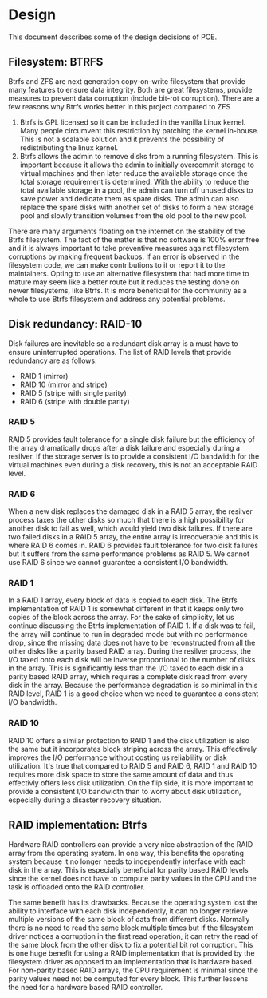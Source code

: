 # Design
This document describes some of the design decisions of PCE.

## Filesystem: BTRFS
Btrfs and ZFS are next generation copy-on-write filesystem that provide many features to ensure data integrity. Both
are great filesystems, provide measures to prevent data corruption (include bit-rot corruption). There are a few
reasons why Btrfs works better in this project compared to ZFS
  1. Btrfs is GPL licensed so it can be included in the vanilla Linux kernel. Many people circumvent this restriction
     by patching the kernel in-house. This is not a scalable solution and it prevents the possibility of redistributing
     the linux kernel.
  2. Btrfs allows the admin to remove disks from a running filesystem. This is important because it allows the admin
     to initially overcommit storage to virtual machines and then later reduce the available storage once the total
     storage requirement is determined. With the ability to reduce the total available storage in a pool, the admin
     can turn off unused disks to save power and dedicate them as spare disks. The admin can also replace the spare
     disks with another set of disks to form a new storage pool and slowly transition volumes from the old pool to the
     new pool.

There are many arguments floating on the internet on the stability of the Btrfs filesystem. The fact of the matter is
that no software is 100% error free and it is always important to take preventive measures against filesystem
corruptions by making frequent backups. If an error is observed in the filesystem code, we can make contributions to it
or report it to the maintainers. Opting to use an alternative filesystem that had more time to mature may seem like a
better route but it reduces the testing done on newer filesystems, like Btrfs. It is more beneficial for the community
as a whole to use Btrfs filesystem and address any potential problems.

## Disk redundancy: RAID-10
Disk failures are inevitable so a redundant disk array is a must have to ensure uninterrupted operations. The list of
RAID levels that provide redundancy are as follows:
 - RAID 1 (mirror)
 - RAID 10 (mirror and stripe)
 - RAID 5 (stripe with single parity)
 - RAID 6 (stripe with double parity)

### RAID 5
RAID 5 provides fault tolerance for a single disk failure but the efficiency of the array dramatically drops after a
disk failure and especially during a resilver. If the storage server is to provide a consistent I/O bandwidth for the
virtual machines even during a disk recovery, this is not an acceptable RAID level.

### RAID 6
When a new disk replaces the damaged disk in a RAID 5 array, the resilver process taxes the other disks so much that
there is a high possibility for another disk to fail as well, which would yield two disk failures. If there are two
failed disks in a RAID 5 array, the entire array is irrecoverable and this is where RAID 6 comes in. RAID 6 provides
fault tolerance for two disk failures but it suffers from the same performance problems as RAID 5. We cannot use
RAID 6 since we cannot guarantee a consistent I/O bandwidth.

### RAID 1
In a RAID 1 array, every block of data is copied to each disk. The Btrfs implementation of RAID 1 is somewhat different
in that it keeps only two copies of the block across the array. For the sake of simplicity, let us continue discussing
the Btrfs implementation of RAID 1. If a disk was to fail, the array will continue to run in degraded mode but with no
performance drop, since the missing data does not have to be reconstructed from all the other disks like a parity based
RAID array. During the resilver process, the I/O taxed onto each disk will be inverse proportional to the number of
disks in the array. This is significantly less than the I/O taxed to each disk in a parity based RAID array, which
requires a complete disk read from every disk in the array. Because the performance degradation is so minimal in this
RAID level, RAID 1 is a good choice when we need to guarantee a consistent I/O bandwidth.

### RAID 10
RAID 10 offers a similar protection to RAID 1 and the disk utilization is also the same but it incorporates block
striping across the array. This effectively improves the I/O performance without costing us reliablility or disk
utilization. It's true that compared to RAID 5 and RAID 6, RAID 1 and RAID 10 requires more disk space to store the
same amount of data and thus effectivly offers less disk utilization. On the flip side, it is more important to provide
a consistent I/O bandwidth than to worry about disk utilization, especially during a disaster recovery situation.

## RAID implementation: Btrfs
Hardware RAID controllers can provide a very nice abstraction of the RAID array from the operating system. In one way,
this benefits the operating system because it no longer needs to independently interface with each disk in the array.
This is especially beneficial for parity based RAID levels since the kernel does not have to compute parity values in
the CPU and the task is offloaded onto the RAID controller.

The same benefit has its drawbacks. Because the operating system lost the ability to interface with each disk
independently, it can no longer retrieve multiple versions of the same block of data from different disks. Normally
there is no need to read the same block multiple times but if the filesystem driver notices a corruption in the first
read operation, it can retry the read of the same block from the other disk to fix a potential bit rot corruption. This
is one huge benefit for using a RAID implementation that is provided by the filesystem driver as opposed to an
implementation that is hardware based. For non-parity based RAID arrays, the CPU requirement is minimal since the
parity values need not be computed for every block. This further lessens the need for a hardware based RAID controller.


